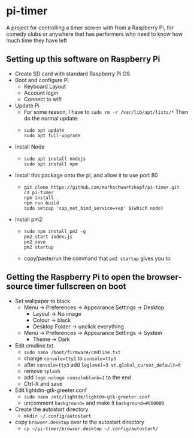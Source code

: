# pi-timer

A project for controlling a timer screen with from a Raspberry Pi, for comedy clubs or anywhere that has performers who need to know how much time they have left

## Setting up this software on Raspberry Pi

- Create SD card with standard Raspberry Pi OS
- Boot and configure Pi
  - Keyboard Layout
  - Account login
  - Connect to wifi
- Update Pi
  - For some reason, I have to
    `sudo rm -r /var/lib/apt/lists/*`
    Then do the normal update:
  - ```
    sudo apt update
    sudo apt full-upgrade
    ```
- Install Node
  - ```
    sudo apt install nodejs
    sudo apt install npm
    ```
- Install this package onto the pi, and allow it to use port 80
  - ```
    git clone https://github.com/markschwartzkopf/pi-timer.git
    cd pi-timer
    npm install
    npm run build
    sudo setcap 'cap_net_bind_service=+ep' $(which node)
    ```
- Install pm2:
  - ```
    sudo npm install pm2 -g
    pm2 start index.js
    pm2 save
    pm2 startup
    ```
  - copy/paste/run the command that `pm2 startup` gives you to


## Getting the Raspberry Pi to open the browser-source timer fullscreen on boot
- Set wallpaper to black
  - Menu -> Preferences -> Appearance Settings -> Desktop
    - Layout -> No image
    - Colour -> black
    - Desktop Folder -> unclick everything
  - Menu -> Preferences -> Appearance Settings -> System
    - Theme -> Dark
- Edit cmdline.txt
  - `sudo nano /boot/firmware/cmdline.txt`
  - change `console=tty1` to `console=tty3`
  - after `console=tty3` add `loglevel=3 vt.global_cursor_default=0`
  - remove `splash`
  - add `logo.nologo consoleblank=1` to the end
  - Ctrl-X and save
- Edit lightdm-gtk-greeter.conf
  - `sudo nano /etc/lightdm/lightdm-gtk-greeter.conf`
  - uncomment `background=` and make it `background=#000000`
- Create the autostart directory
  - `mkdir ~/.config/autostart`
- copy `browser.desktop` over to the autostart directory
  - `cp ~/pi-timer/browser.desktop ~/.config/autostart/`
